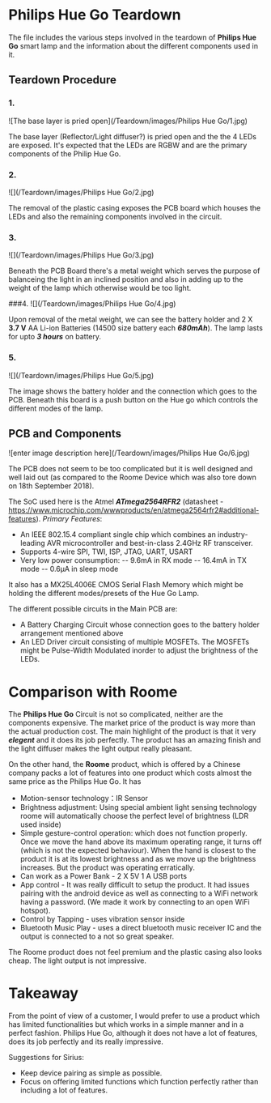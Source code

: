 # Philips Hue Go Teardown

The file includes the various steps involved in the teardown of **Philips Hue Go** smart lamp and the information about the  different components used in it.

## Teardown Procedure
### 1. 
![The base layer is pried open](/Teardown/images/Philips Hue Go/1.jpg)

The base layer (Reflector/Light diffuser?) is pried open and the the 4 LEDs are exposed. It's expected that the LEDs are RGBW and are the primary components of the Philip Hue Go.

### 2.
![](/Teardown/images/Philips Hue Go/2.jpg)

The removal of the plastic casing exposes the PCB board which houses the LEDs and also the remaining components involved in the circuit.
### 3.
![](/Teardown/images/Philips Hue Go/3.jpg)

Beneath the PCB Board there's a metal weight which serves the purpose of balanceing the light in an inclined position and also in adding up to the weight of the lamp which otherwise would be too light.

###4.
![](/Teardown/images/Philips Hue Go/4.jpg)

Upon removal of the metal weight, we can see the battery holder and 2 X **3.7 V** AA Li-ion Batteries (14500 size battery each ***680mAh***). The lamp lasts for upto ***3 hours*** on battery.

### 5.
![](/Teardown/images/Philips Hue Go/5.jpg)

The image shows the battery holder and the connection which goes to the PCB. Beneath this board is a push button on the Hue go which controls the different modes of the lamp.


## PCB and Components
![enter image description here](/Teardown/images/Philips Hue Go/6.jpg)

The PCB does not seem to be too complicated but it is well designed and well laid out (as compared to the Roome Device which was also tore down on 18th September 2018).

The SoC used here is the Atmel ***ATmega2564RFR2*** (datasheet - https://www.microchip.com/wwwproducts/en/atmega2564rfr2#additional-features).
*Primary Features*:
- An IEEE 802.15.4 compliant single chip which combines an industry-leading AVR microcontroller and best-in-class 2.4GHz RF transceiver.
- Supports 4-wire SPI, TWI, ISP, JTAG, UART, USART
- Very low power consumption:
-- 9.6mA in RX mode
-- 16.4mA in TX mode
-- 0.6μA in sleep mode

It also has a MX25L4006E CMOS Serial Flash Memory which might be holding the different modes/presets of the Hue Go Lamp.

The different possible circuits in the Main PCB are:

- A Battery Charging Circuit whose connection goes to the battery holder arrangement mentioned above
- An LED Driver circuit consisting of multiple MOSFETs. The MOSFETs might be Pulse-Width Modulated inorder to adjust the brightness of the LEDs.

# Comparison with Roome

The **Philips Hue Go** Circuit is not so complicated, neither are the components expensive. The market price of the product is way more than the actual production cost. The main highlight of the product is that it very ***elegent*** and it does its job perfectly. The product has an amazing finish and the light diffuser makes the light output really pleasant.

On the other hand, the **Roome** product, which is offered by a Chinese company packs a lot of features into one product which costs almost the same price as the Philips Hue Go. It has
-   Motion-sensor technology：IR Sensor
-   Brightness adjustment: Using special ambient light sensing technology roome will automatically choose the perfect level of brightness (LDR used inside)
-   Simple gesture-control operation: which does not function properly. Once we move the hand above its maximum operating range, it turns off (which is not the expected behaviour). When the hand is closest to the product it is at its lowest brightness and as we move up the brightness increases. But the product was operating erratically.
-   Can work as a Power Bank - 2 X 5V 1 A USB ports
-   App control - It was really difficult to setup the product. It had issues pairing with the android device as well as connecting to a WiFi network having a password. (We made it work by connecting to an open WiFi hotspot).
- Control by Tapping - uses vibration sensor inside
- Bluetooth Music Play - uses a direct bluetooth music receiver IC and the output is connected to a not so great speaker.

The Roome product does not feel premium and the plastic casing also looks cheap. The light output is not impressive.

# Takeaway
From the point of view of a customer, I would prefer to use a product which has limited functionalities but which works in a simple manner and in a perfect fashion. Philips Hue Go, although it does not have a lot of features, does its job perfectly and its really impressive.

Suggestions for Sirius:
- Keep device pairing as simple as possible.
- Focus on offering limited functions which function perfectly rather than including a lot of features.
